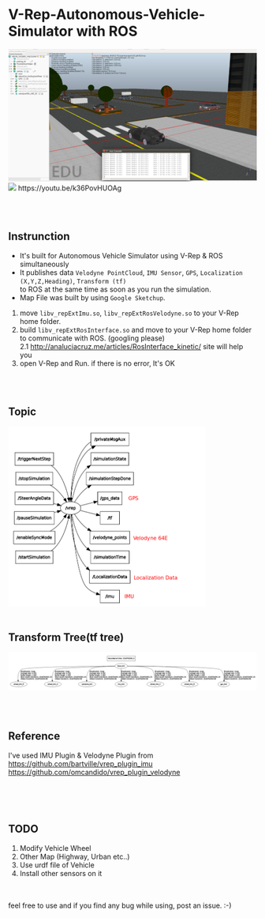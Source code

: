 # V-Rep-Autonomous-Vehicle-Simulator with ROS


<img src="pictures/1.png"  >
<img src="pictures/gif1.gif"  >  
https://youtu.be/k36PovHUOAg  
  
  
<br /> <br />
## Instrunction
- It's built for Autonomous Vehicle Simulator using V-Rep & ROS simultaneously  
- It publishes data `Velodyne PointCloud`, `IMU Sensor`, `GPS`, `Localization (X,Y,Z,Heading)`, `Transform (tf)`  
to ROS at the same time as soon as you run the simulation.   
- Map File was built by using `Google Sketchup`.

1. move `libv_repExtImu.so`, `libv_repExtRosVelodyne.so` to your V-Rep home folder.  
2. build `libv_repExtRosInterface.so` and move to your V-Rep home folder to communicate with ROS. (googling please)  
  2.1 http://analuciacruz.me/articles/RosInterface_kinetic/  site will help you
3. open V-Rep and Run. if there is no error, It's OK  



<br /> <br />
## Topic 
<img src="pictures/2.png" width="400" >
<br /><br />

## Transform Tree(tf tree)
<img src="pictures/3.png"  >


<br /> <br />
## Reference
I've used IMU Plugin & Velodyne Plugin from   
https://github.com/bartville/vrep_plugin_imu  
https://github.com/omcandido/vrep_plugin_velodyne
<br /><br />

<br /> <br />
## TODO
1. Modify Vehicle Wheel 
2. Other Map (Highway, Urban etc..)
3. Use urdf file of Vehicle
4. Install other sensors on it


<br /> <br />
feel free to use and if you find any bug while using, post an issue. :-)  
